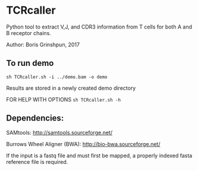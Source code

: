 # TCRcaller
Python tool to extract V,J, and CDR3 information from T cells for both A and B receptor chains.

Author: Boris Grinshpun, 2017

## To run demo

`sh TCRcaller.sh -i ../demo.bam -o demo`

Results are stored in a newly created demo directory

FOR HELP WITH OPTIONS
`sh TCRcaller.sh -h`

## Dependencies:
SAMtools: http://samtools.sourceforge.net/

Burrows Wheel Aligner (BWA): http://bio-bwa.sourceforge.net/

If the input is a fastq file and must first be mapped, a properly indexed fasta reference file is required.
